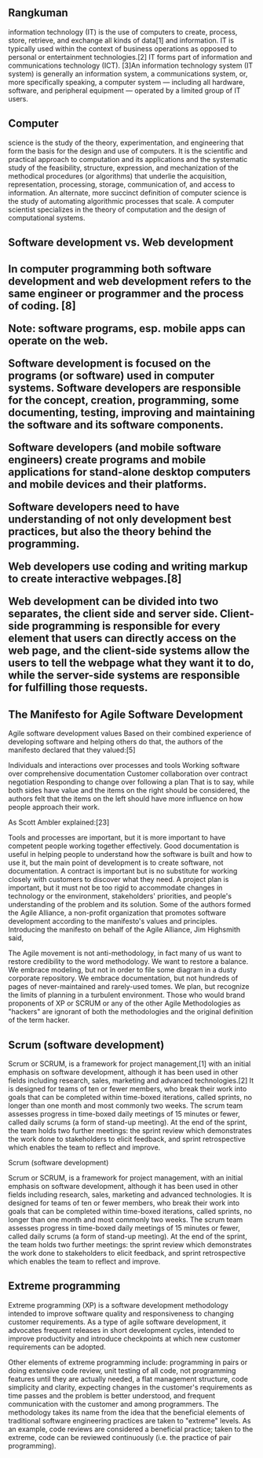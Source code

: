 <h2>Rangkuman</h2> 
<p>information technology (IT) is the use of computers to create, process, store, retrieve, and exchange all kinds of data[1] and information. IT is typically used within the context of business operations as opposed to personal or entertainment technologies.[2] IT forms part of information and communications technology (ICT). [3]An information technology system (IT system) is generally an information system, a communications system, or, more specifically speaking, a computer system — including all hardware, software, and peripheral equipment — operated by a limited group of IT users.</p>

<h2>Computer</h2> <p>science is the study of the theory, experimentation, and engineering that form the basis for the design and use of computers. It is the scientific and practical approach to computation and its applications and the systematic study of the feasibility, structure, expression, and mechanization of the methodical procedures (or algorithms) that underlie the acquisition, representation, processing, storage, communication of, and access to information. An alternate, more succinct definition of computer science is the study of automating algorithmic processes that scale. A computer scientist specializes in the theory of computation and the design of computational systems.</p>

<h2> Software development vs. Web development <h2>
	In computer programming both software development and web development refers to the same engineer or programmer and the process of coding. [8]

<p>Note: software programs, esp. mobile apps can operate on the web.

Software development is focused on the programs (or software) used in computer systems. Software developers are responsible for the concept, creation, programming, some documenting, testing, improving and maintaining the software and its software components. 

Software developers (and mobile software engineers) create programs and mobile applications for stand-alone desktop computers and mobile devices and their platforms. 

Software developers need to have understanding of not only development best practices, but also the theory behind the programming. 

Web developers use coding and writing markup to create interactive webpages.[8]

Web development can be divided into two separates, the client side and server side. Client-side programming is responsible for every element that users can directly access on the web page, and the client-side systems allow the users to tell the webpage what they want it to do, while the server-side systems are responsible for fulfilling those requests. </p>

<h2> The Manifesto for Agile Software Development</h2><p> Agile software development values
Based on their combined experience of developing software and helping others do that, the authors of the manifesto declared that they valued:[5]

Individuals and interactions over processes and tools
Working software over comprehensive documentation
Customer collaboration over contract negotiation
Responding to change over following a plan
That is to say, while both sides have value and the items on the right should be considered, the authors felt that the items on the left should have more influence on how people approach their work.

As Scott Ambler explained:[23]

Tools and processes are important, but it is more important to have competent people working together effectively.
Good documentation is useful in helping people to understand how the software is built and how to use it, but the main point of development is to create software, not documentation.
A contract is important but is no substitute for working closely with customers to discover what they need.
A project plan is important, but it must not be too rigid to accommodate changes in technology or the environment, stakeholders' priorities, and people's understanding of the problem and its solution.
Some of the authors formed the Agile Alliance, a non-profit organization that promotes software development according to the manifesto's values and principles. Introducing the manifesto on behalf of the Agile Alliance, Jim Highsmith said,

The Agile movement is not anti-methodology, in fact many of us want to restore credibility to the word methodology. We want to restore a balance. We embrace modeling, but not in order to file some diagram in a dusty corporate repository. We embrace documentation, but not hundreds of pages of never-maintained and rarely-used tomes. We plan, but recognize the limits of planning in a turbulent environment. Those who would brand proponents of XP or SCRUM or any of the other Agile Methodologies as "hackers" are ignorant of both the methodologies and the original definition of the term hacker.</p>

<h2> Scrum (software development)</h2> <p>Scrum or SCRUM, is a framework for project management,[1] with an initial emphasis on software development, although it has been used in other fields including research, sales, marketing and advanced technologies.[2] It is designed for teams of ten or fewer members, who break their work into goals that can be completed within time-boxed iterations, called sprints, no longer than one month and most commonly two weeks. The scrum team assesses progress in time-boxed daily meetings of 15 minutes or fewer, called daily scrums (a form of stand-up meeting). At the end of the sprint, the team holds two further meetings: the sprint review which demonstrates the work done to stakeholders to elicit feedback, and sprint retrospective which enables the team to reflect and improve. </p>

<p> Scrum (software development)</h2> <p>Scrum or SCRUM, is a framework for project management, with an initial emphasis on software development, although it has been used in other fields including research, sales, marketing and advanced technologies. It is designed for teams of ten or fewer members, who break their work into goals that can be completed within time-boxed iterations, called sprints, no longer than one month and most commonly two weeks. The scrum team assesses progress in time-boxed daily meetings of 15 minutes or fewer, called daily scrums (a form of stand-up meeting). At the end of the sprint, the team holds two further meetings: the sprint review which demonstrates the work done to stakeholders to elicit feedback, and sprint retrospective which enables the team to reflect and improve. </p>

<h2> Extreme programming</h2> <p> Extreme programming (XP) is a software development methodology intended to improve software quality and responsiveness to changing customer requirements. As a type of agile software development, it advocates frequent releases in short development cycles, intended to improve productivity and introduce checkpoints at which new customer requirements can be adopted.

Other elements of extreme programming include: programming in pairs or doing extensive code review, unit testing of all code, not programming features until they are actually needed, a flat management structure, code simplicity and clarity, expecting changes in the customer's requirements as time passes and the problem is better understood, and frequent communication with the customer and among programmers. The methodology takes its name from the idea that the beneficial elements of traditional software engineering practices are taken to "extreme" levels. As an example, code reviews are considered a beneficial practice; taken to the extreme, code can be reviewed continuously (i.e. the practice of pair programming).</p>

